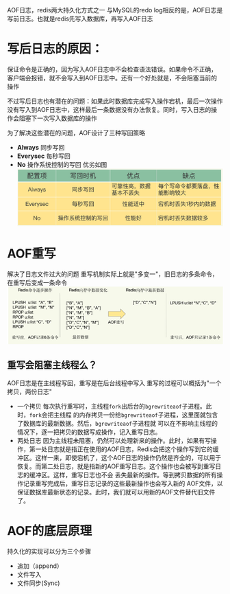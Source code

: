 AOF日志，redis两大持久化方式之一
与MySQL的redo log相反的是，AOF日志是写前日志。也就是redis先写入数据库，再写入AOF日志
# 写后日志的原因：

保证命令是正确的，因为写入AOF日志中不会检查语法错误。如果命令不正确，客户端会报错，就不会写入到AOF日志中。还有一个好处就是，不会阻塞当前的操作

不过写后日志也有潜在的问题：如果此时数据库完成写入操作宕机，最后一次操作没有写入到AOF日志中，这样最后一条数据没有办法恢复。同时，写入日志的操作会阻塞下一次写入数据库的操作

为了解决这些潜在的问题，AOF设计了三种写回策略
- **Always** 同步写回
- **Everysec** 每秒写回
- **No** 操作系统控制的写回
优劣如图
![](https://raw.githubusercontent.com/409582940/notes/main/images/20220317104741.png)
# AOF重写
解决了日志文件过大的问题
重写机制实际上就是"多变一"，旧日志的多条命令，在重写后变成一条命令
![](https://raw.githubusercontent.com/409582940/notes/main/images/20220317105225.png)
## 重写会阻塞主线程么？
AOF日志是在主线程写回，重写是在后台线程中写入
重写的过程可以概括为"一个拷贝，两份日志"
- ⼀个拷⻉
每次执⾏重写时，主线程`fork`出后台的`bgrewriteaof`⼦进程。此时，`fork`会把主线程 的内存拷⻉⼀份给`bgrewriteaof`⼦进程，这⾥⾯就包含了数据库的最新数据。然后，`bgrewriteaof`⼦进程就 可以在不影响主线程的情况下，逐⼀把拷⻉的数据写成操作，记⼊重写⽇志。 
- 两处⽇志
因为主线程未阻塞，仍然可以处理新来的操作。此时，如果有写操作，第⼀处⽇志就是指正在使⽤的AOF⽇志，Redis会把这个操作写到它的缓冲区。这样⼀来，即使宕机了，这个AOF⽇志的操作仍然是⻬全的，可以⽤于恢复。⽽第⼆处⽇志，就是指新的AOF重写⽇志。这个操作也会被写到重写⽇志的缓冲区。这样，重写⽇志也不会 丢失最新的操作。等到拷⻉数据的所有操作记录重写完成后，重写⽇志记录的这些最新操作也会写⼊新的 AOF⽂件，以保证数据库最新状态的记录。此时，我们就可以⽤新的AOF⽂件替代旧⽂件了。
# AOF的底层原理
持久化的实现可以分为三个步骤
- 追加（append）
- 文件写入
- 文件同步(Sync)
